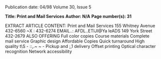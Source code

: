 Publication date: 04/98
Volume 30, Issue 5

**Title: Print and Mail Services**
**Author: N/A**
**Page number(s): 31**

EXTRACT ARTICLE CONTENT:
Print and 
Mail 
Services 
155 Whitney Avenue 
432-6560 
~X : 432-6274 
EMAIL..: AFDL..ETIJI@Ya leADS 
149 York Street 
432-2679 
ALSO OFF£RING 
Full color copies 
Course materials 
Complete mail service 
Graphic design 
Affordable Copies 
Quick turnaround 
High quality 
t\\S -
::,.~ 
~ -
Pickup and 
\;,1 
delivery 
Offset printing 
Optical character recognition 
Network accessibility